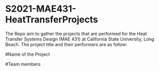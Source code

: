 # S2021-MAE431-HeatTransferProjects

The Repo aim to gather the projects that are performed for the Heat Transfer Systems Design (MAE 431) at California State University, Long Beach. The project title and their performers are as follow:

#Name of the Project

#Team members
